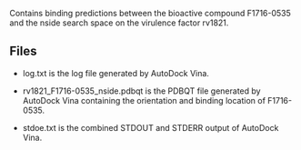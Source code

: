 Contains binding predictions between the bioactive compound F1716-0535 and the nside search space on the virulence factor rv1821.

## Files

- log.txt is the log file generated by AutoDock Vina.

- rv1821_F1716-0535_nside.pdbqt is the PDBQT file generated by AutoDock Vina containing the orientation and binding location of F1716-0535.

- stdoe.txt is the combined STDOUT and STDERR output of AutoDock Vina.

